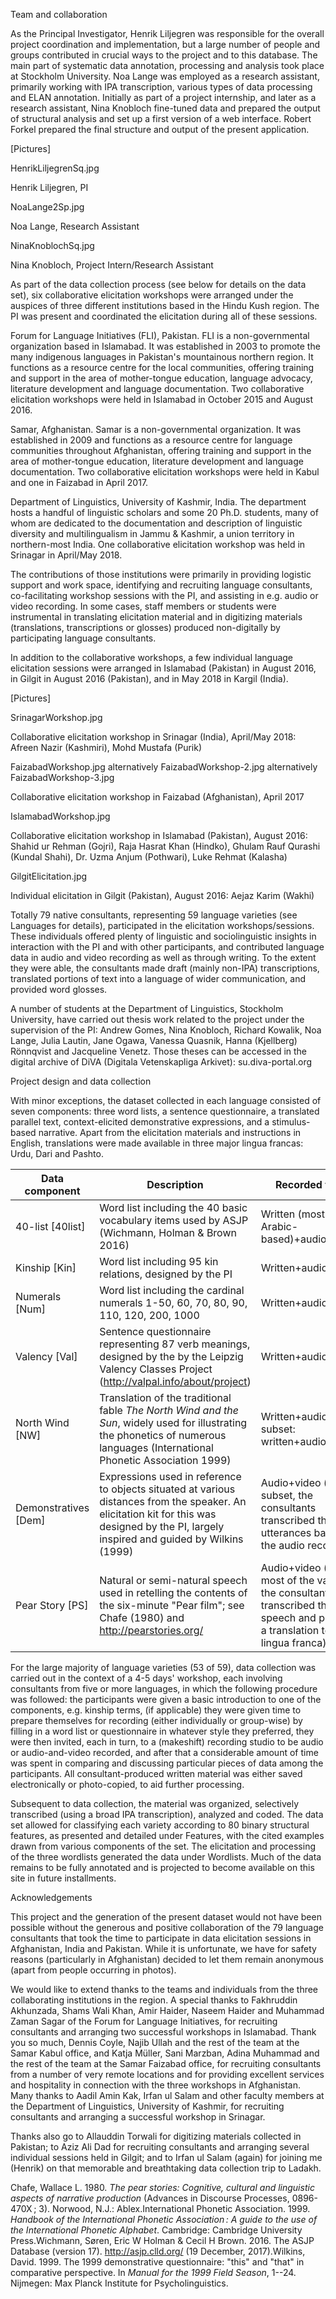 Team and collaboration

As the Principal Investigator, Henrik Liljegren was responsible for the
overall project coordination and implementation, but a large number of
people and groups contributed in crucial ways to the project and to this
database. The main part of systematic data annotation, processing and
analysis took place at Stockholm University. Noa Lange was employed as a
research assistant, primarily working with IPA transcription, various
types of data processing and ELAN annotation. Initially as part of a
project internship, and later as a research assistant, Nina Knobloch
fine-tuned data and prepared the output of structural analysis and set
up a first version of a web interface. Robert Forkel prepared the final
structure and output of the present application.

\[Pictures\]

HenrikLiljegrenSq.jpg

Henrik Liljegren, PI

NoaLange2Sp.jpg

Noa Lange, Research Assistant

NinaKnoblochSq.jpg

Nina Knobloch, Project Intern/Research Assistant

As part of the data collection process (see below for details on the
data set), six collaborative elicitation workshops were arranged under
the auspices of three different institutions based in the Hindu Kush
region. The PI was present and coordinated the elicitation during all of
these sessions.

Forum for Language Initiatives (FLI), Pakistan. FLI is a
non-governmental organization based in Islamabad. It was established in
2003 to promote the many indigenous languages in Pakistan's mountainous
northern region. It functions as a resource centre for the local
communities, offering training and support in the area of mother-tongue
education, language advocacy, literature development and language
documentation. Two collaborative elicitation workshops were held in
Islamabad in October 2015 and August 2016.

Samar, Afghanistan. Samar is a non-governmental organization. It was
established in 2009 and functions as a resource centre for language
communities throughout Afghanistan, offering training and support in the
area of mother-tongue education, literature development and language
documentation. Two collaborative elicitation workshops were held in
Kabul and one in Faizabad in April 2017.

Department of Linguistics, University of Kashmir, India. The department
hosts a handful of linguistic scholars and some 20 Ph.D. students, many
of whom are dedicated to the documentation and description of linguistic
diversity and multilingualism in Jammu & Kashmir, a union territory in
northern-most India. One collaborative elicitation workshop was held in
Srinagar in April/May 2018.

The contributions of those institutions were primarily in providing
logistic support and work space, identifying and recruiting language
consultants, co-facilitating workshop sessions with the PI, and
assisting in e.g. audio or video recording. In some cases, staff members
or students were instrumental in translating elicitation material and in
digitizing materials (translations, transcriptions or glosses) produced
non-digitally by participating language consultants.

In addition to the collaborative workshops, a few individual language
elicitation sessions were arranged in Islamabad (Pakistan) in August
2016, in Gilgit in August 2016 (Pakistan), and in May 2018 in Kargil
(India).

\[Pictures\]

SrinagarWorkshop.jpg

Collaborative elicitation workshop in Srinagar (India), April/May 2018:
Afreen Nazir (Kashmiri), Mohd Mustafa (Purik)

FaizabadWorkshop.jpg alternatively FaizabadWorkshop-2.jpg alternatively
FaizabadWorkshop-3.jpg

Collaborative elicitation workshop in Faizabad (Afghanistan), April 2017

IslamabadWorkshop.jpg

Collaborative elicitation workshop in Islamabad (Pakistan), August 2016:
Shahid ur Rehman (Gojri), Raja Hasrat Khan (Hindko), Ghulam Rauf Qurashi
(Kundal Shahi), Dr. Uzma Anjum (Pothwari), Luke Rehmat (Kalasha)

GilgitElicitation.jpg

Individual elicitation in Gilgit (Pakistan), August 2016: Aejaz Karim
(Wakhi)

Totally 79 native consultants, representing 59 language varieties (see
Languages for details), participated in the elicitation
workshops/sessions. These individuals offered plenty of linguistic and
sociolinguistic insights in interaction with the PI and with other
participants, and contributed language data in audio and video recording
as well as through writing. To the extent they were able, the
consultants made draft (mainly non-IPA) transcriptions, translated
portions of text into a language of wider communication, and provided
word glosses.

A number of students at the Department of Linguistics, Stockholm
University, have carried out thesis work related to the project under
the supervision of the PI: Andrew Gomes, Nina Knobloch, Richard Kowalik,
Noa Lange, Julia Lautin, Jane Ogawa, Vanessa Quasnik, Hanna (Kjellberg)
Rönnqvist and Jacqueline Venetz. Those theses can be accessed in the
digital archive of DiVA (Digitala Vetenskapliga Arkivet):
su.diva-portal.org

Project design and data collection

With minor exceptions, the dataset collected in each language consisted
of seven components: three word lists, a sentence questionnaire, a
translated parallel text, context-elicited demonstrative expressions,
and a stimulus-based narrative. Apart from the elicitation materials and
instructions in English, translations were made available in three major
lingua francas: Urdu, Dari and Pashto.

| Data component         | Description                                                                                                                                                                                | Recorded form                                                                                                                       |
|------------------------|--------------------------------------------------------------------------------------------------------------------------------------------------------------------------------------------|-------------------------------------------------------------------------------------------------------------------------------------|
| 40-list \[40list\]     | Word list including the 40 basic vocabulary items used by ASJP (Wichmann, Holman & Brown 2016)                                                                                             | Written (mostly Arabic-based)+audio                                                                                                 |
| Kinship \[Kin\]        | Word list including 95 kin relations, designed by the PI                                                                                                                                   | Written+audio                                                                                                                       |
| Numerals \[Num\]       | Word list including the cardinal numerals 1-50, 60, 70, 80, 90, 110, 120, 200, 1000                                                                                                        | Written+audio                                                                                                                       |
| Valency \[Val\]        | Sentence questionnaire representing 87 verb meanings, designed by the by the Leipzig Valency Classes Project (<http://valpal.info/about/project>)                                          | Written+audio                                                                                                                       |
| North Wind \[NW\]      | Translation of the traditional fable *The North Wind and the Sun*, widely used for illustrating the phonetics of numerous languages (International Phonetic Association 1999)              | Written+audio (for a subset: written+audio+video)                                                                                   |
| Demonstratives \[Dem\] | Expressions used in reference to objects situated at various distances from the speaker. An elicitation kit for this was designed by the PI, largely inspired and guided by Wilkins (1999) | Audio+video (for a subset, the consultants transcribed their own utterances based on the audio recordings)                          |
| Pear Story \[PS\]      | Natural or semi-natural speech used in retelling the contents of the six-minute "Pear film"; see Chafe (1980) and <http://pearstories.org/>                                                | Audio+video (for most of the varieties, the consultants transcribed their own speech and provided a translation to a lingua franca) |

For the large majority of language varieties (53 of 59), data collection
was carried out in the context of a 4-5 days' workshop, each involving
consultants from five or more languages, in which the following
procedure was followed: the participants were given a basic introduction
to one of the components, e.g. kinship terms, (if applicable) they were
given time to prepare themselves for recording (either individually or
group-wise) by filling in a word list or questionnaire in whatever style
they preferred, they were then invited, each in turn, to a (makeshift)
recording studio to be audio or audio-and-video recorded, and after that
a considerable amount of time was spent in comparing and discussing
particular pieces of data among the participants. All
consultant-produced written material was either saved electronically or
photo-copied, to aid further processing.

Subsequent to data collection, the material was organized, selectively
transcribed (using a broad IPA transcription), analyzed and coded. The
data set allowed for classifying each variety according to 80 binary
structural features, as presented and detailed under Features, with the
cited examples drawn from various components of the set. The elicitation
and processing of the three wordlists generated the data under
Wordlists. Much of the data remains to be fully annotated and is
projected to become available on this site in future installments.

Acknowledgements

This project and the generation of the present dataset would not have
been possible without the generous and positive collaboration of the 79
language consultants that took the time to participate in data
elicitation sessions in Afghanistan, India and Pakistan. While it is
unfortunate, we have for safety reasons (particularly in Afghanistan)
decided to let them remain anonymous (apart from people occurring in
photos).

We would like to extend thanks to the teams and individuals from the
three collaborating institutions in the region. A special thanks to
Fakhruddin Akhunzada, Shams Wali Khan, Amir Haider, Naseem Haider and
Muhammad Zaman Sagar of the Forum for Language Initiatives, for
recruiting consultants and arranging two successful workshops in
Islamabad. Thank you so much, Dennis Coyle, Najib Ullah and the rest of
the team at the Samar Kabul office, and Katja Müller, Sani Marzban,
Adina Muhammad and the rest of the team at the Samar Faizabad office,
for recruiting consultants from a number of very remote locations and
for providing excellent services and hospitality in connection with the
three workshops in Afghanistan. Many thanks to Aadil Amin Kak, Irfan ul
Salam and other faculty members at the Department of Linguistics,
University of Kashmir, for recruiting consultants and arranging a
successful workshop in Srinagar.

Thanks also go to Allauddin Torwali for digitizing materials collected
in Pakistan; to Aziz Ali Dad for recruiting consultants and arranging
several individual sessions held in Gilgit; and to Irfan ul Salam
(again) for joining me (Henrik) on that memorable and breathtaking data
collection trip to Ladakh.

Chafe, Wallace L. 1980. *The pear stories: Cognitive, cultural and
linguistic aspects of narrative production* (Advances in Discourse
Processes, 0896-470X ; 3). Norwood, N.J.: Ablex.International Phonetic
Association. 1999. *Handbook of the International Phonetic Association :
A guide to the use of the International Phonetic Alphabet*. Cambridge:
Cambridge University Press.Wichmann, Søren, Eric W Holman & Cecil H
Brown. 2016. The ASJP Database (version 17). http://asjp.clld.org/ (19
December, 2017).Wilkins, David. 1999. The 1999 demonstrative
questionnaire: "this" and "that" in comparative perspective. In *Manual
for the 1999 Field Season*, 1--24. Nijmegen: Max Planck Institute for
Psycholinguistics.
